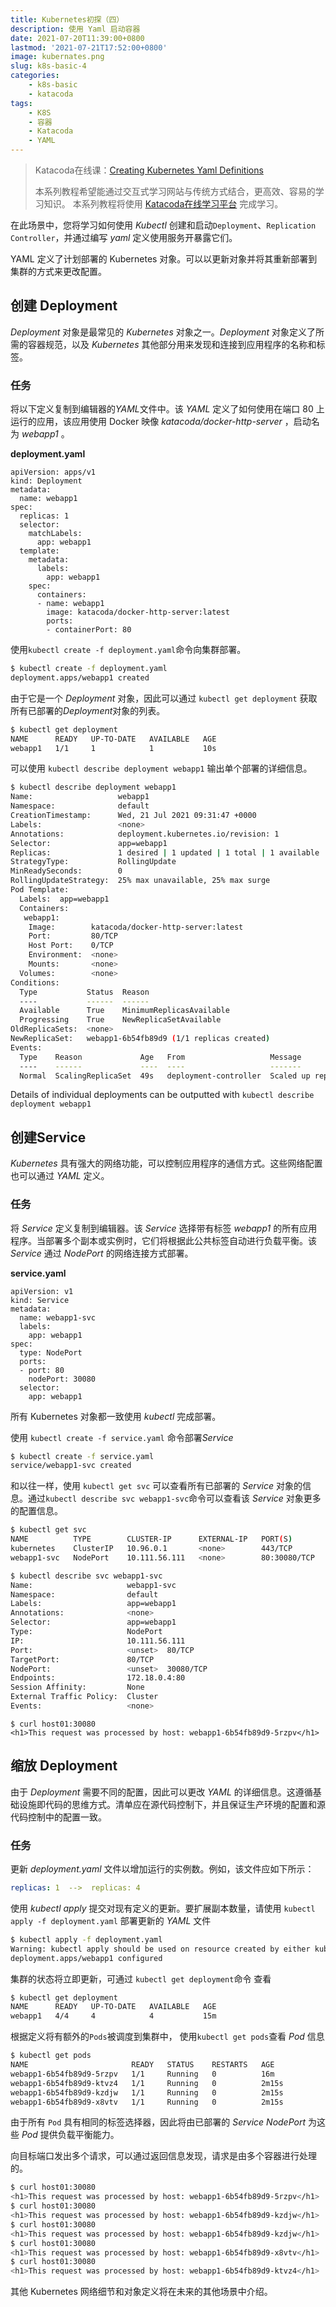 ```yaml
---
title: Kubernetes初探（四）
description: 使用 Yaml 启动容器
date: 2021-07-20T11:39:00+0800
lastmod: '2021-07-21T17:52:00+0800'
image: kubernates.png
slug: k8s-basic-4
categories:
    - k8s-basic
    - katacoda
tags:
    - K8S
    - 容器
    - Katacoda
    - YAML
---
```


> Katacoda在线课：[Creating Kubernetes Yaml Definitions](https://www.katacoda.com/courses/kubernetes/creating-kubernetes-yaml-definitions)
> 
> 本系列教程希望能通过交互式学习网站与传统方式结合，更高效、容易的学习知识。
> 本系列教程将使用 [Katacoda在线学习平台](https://www.katacoda.com) 完成学习。

在此场景中，您将学习如何使用 *Kubectl* 创建和启动`Deployment`、`Replication Controller`，并通过编写 *yaml* 定义使用服务开暴露它们。


YAML 定义了计划部署的 Kubernetes 对象。可以以更新对象并将其重新部署到集群的方式来更改配置。

## 创建 Deployment

*Deployment* 对象是最常见的 *Kubernetes* 对象之一。*Deployment* 对象定义了所需的容器规范，以及 *Kubernetes* 其他部分用来发现和连接到应用程序的名称和标签。

### 任务

将以下定义复制到编辑器的*YAML*文件中。该 *YAML* 定义了如何使用在端口 80 上运行的应用，该应用使用 Docker 映像 *katacoda/docker-http-server* ，启动名为 *webapp1* 。

**deployment.yaml**
```
apiVersion: apps/v1
kind: Deployment
metadata:
  name: webapp1
spec:
  replicas: 1
  selector:
    matchLabels:
      app: webapp1
  template:
    metadata:
      labels:
        app: webapp1
    spec:
      containers:
      - name: webapp1
        image: katacoda/docker-http-server:latest
        ports:
        - containerPort: 80
```

使用`kubectl create -f deployment.yaml`命令向集群部署。

``` bash
$ kubectl create -f deployment.yaml
deployment.apps/webapp1 created
```

由于它是一个 *Deployment* 对象，因此可以通过 `kubectl get deployment` 获取所有已部署的*Deployment*对象的列表。

``` bash
$ kubectl get deployment
NAME      READY   UP-TO-DATE   AVAILABLE   AGE
webapp1   1/1     1            1           10s
```

可以使用 `kubectl describe deployment webapp1` 输出单个部署的详细信息。

``` bash
$ kubectl describe deployment webapp1
Name:                   webapp1
Namespace:              default
CreationTimestamp:      Wed, 21 Jul 2021 09:31:47 +0000
Labels:                 <none>
Annotations:            deployment.kubernetes.io/revision: 1
Selector:               app=webapp1
Replicas:               1 desired | 1 updated | 1 total | 1 available | 0 unavailable
StrategyType:           RollingUpdate
MinReadySeconds:        0
RollingUpdateStrategy:  25% max unavailable, 25% max surge
Pod Template:
  Labels:  app=webapp1
  Containers:
   webapp1:
    Image:        katacoda/docker-http-server:latest
    Port:         80/TCP
    Host Port:    0/TCP
    Environment:  <none>
    Mounts:       <none>
  Volumes:        <none>
Conditions:
  Type           Status  Reason
  ----           ------  ------
  Available      True    MinimumReplicasAvailable
  Progressing    True    NewReplicaSetAvailable
OldReplicaSets:  <none>
NewReplicaSet:   webapp1-6b54fb89d9 (1/1 replicas created)
Events:
  Type    Reason             Age   From                   Message
  ----    ------             ----  ----                   -------
  Normal  ScalingReplicaSet  49s   deployment-controller  Scaled up replica set webapp1-6b54fb89d9 to 1
```
Details of individual deployments can be outputted with `kubectl describe deployment webapp1`

## 创建Service

*Kubernetes* 具有强大的网络功能，可以控制应用程序的通信方式。这些网络配置也可以通过 *YAML* 定义。

### 任务

将 *Service* 定义复制到编辑器。该 *Service* 选择带有标签 *webapp1* 的所有应用程序。当部署多个副本或实例时，它们将根据此公共标签自动进行负载平衡。该 *Service* 通过 *NodePort* 的网络连接方式部署。

**service.yaml**
```
apiVersion: v1
kind: Service
metadata:
  name: webapp1-svc
  labels:
    app: webapp1
spec:
  type: NodePort
  ports:
  - port: 80
    nodePort: 30080
  selector:
    app: webapp1
```

所有 Kubernetes 对象都一致使用 *kubectl* 完成部署。

使用 `kubectl create -f service.yaml` 命令部署*Service*

```bash
$ kubectl create -f service.yaml
service/webapp1-svc created
```

和以往一样，使用 `kubectl get svc` 可以查看所有已部署的 *Service* 对象的信息。通过`kubectl describe svc webapp1-svc`命令可以查看该 *Service* 对象更多的配置信息。

```bash
$ kubectl get svc
NAME          TYPE        CLUSTER-IP      EXTERNAL-IP   PORT(S)        AGE
kubernetes    ClusterIP   10.96.0.1       <none>        443/TCP        6m38s
webapp1-svc   NodePort    10.111.56.111   <none>        80:30080/TCP   20s
```

```bash
$ kubectl describe svc webapp1-svc
Name:                     webapp1-svc
Namespace:                default
Labels:                   app=webapp1
Annotations:              <none>
Selector:                 app=webapp1
Type:                     NodePort
IP:                       10.111.56.111
Port:                     <unset>  80/TCP
TargetPort:               80/TCP
NodePort:                 <unset>  30080/TCP
Endpoints:                172.18.0.4:80
Session Affinity:         None
External Traffic Policy:  Cluster
Events:                   <none>
```

```
$ curl host01:30080
<h1>This request was processed by host: webapp1-6b54fb89d9-5rzpv</h1>
```

## 缩放 Deployment

由于 *Deployment* 需要不同的配置，因此可以更改 *YAML* 的详细信息。这遵循基础设施即代码的思维方式。清单应在源代码控制下，并且保证生产环境的配置和源代码控制中的配置一致。

### 任务

更新 *deployment.yaml* 文件以增加运行的实例数。例如，该文件应如下所示：

``` yaml
replicas: 1  -->  replicas: 4
```

使用 *kubectl apply* 提交对现有定义的更新。要扩展副本数量，请使用 `kubectl apply -f deployment.yaml` 部署更新的 *YAML* 文件

```bash
$ kubectl apply -f deployment.yaml
Warning: kubectl apply should be used on resource created by either kubectl create --save-config or kubectl apply
deployment.apps/webapp1 configured
```

集群的状态将立即更新，可通过 `kubectl get deployment`命令 查看

```bash
$ kubectl get deployment
NAME      READY   UP-TO-DATE   AVAILABLE   AGE
webapp1   4/4     4            4           15m
```

根据定义将有额外的`Pods`被调度到集群中， 使用`kubectl get pods`查看 *Pod* 信息

```bash
$ kubectl get pods
NAME                       READY   STATUS    RESTARTS   AGE
webapp1-6b54fb89d9-5rzpv   1/1     Running   0          16m
webapp1-6b54fb89d9-ktvz4   1/1     Running   0          2m15s
webapp1-6b54fb89d9-kzdjw   1/1     Running   0          2m15s
webapp1-6b54fb89d9-x8vtv   1/1     Running   0          2m15s
```

由于所有 `Pod` 具有相同的标签选择器，因此将由已部署的 *Service* *NodePort* 为这些 *Pod* 提供负载平衡能力。

向目标端口发出多个请求，可以通过返回信息发现，请求是由多个容器进行处理的。

```bash
$ curl host01:30080
<h1>This request was processed by host: webapp1-6b54fb89d9-5rzpv</h1>
$ curl host01:30080
<h1>This request was processed by host: webapp1-6b54fb89d9-kzdjw</h1>
$ curl host01:30080
<h1>This request was processed by host: webapp1-6b54fb89d9-kzdjw</h1>
$ curl host01:30080
<h1>This request was processed by host: webapp1-6b54fb89d9-x8vtv</h1>
$ curl host01:30080
<h1>This request was processed by host: webapp1-6b54fb89d9-ktvz4</h1>
```

其他 Kubernetes 网络细节和对象定义将在未来的其他场景中介绍。